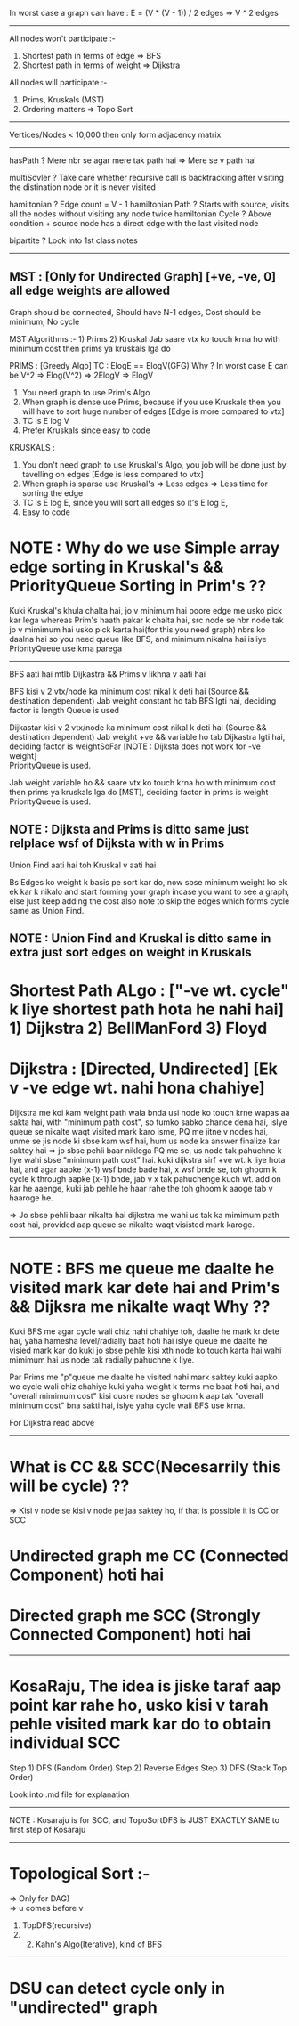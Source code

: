 In worst case a graph can have :   E    =    (V * (V - 1)) / 2  edges     =>     V ^ 2  edges

----------------------------------------------------------------------------------------------

All nodes won't participate :-
1)  Shortest path in terms of edge => BFS
2)  Shortest path in terms of weight => Dijkstra

All nodes will participate :- 
1)  Prims, Kruskals (MST)
2)  Ordering matters => Topo Sort


----------------------------------------------------------------------------------------------------------------------------

Vertices/Nodes < 10,000 then only form adjacency matrix

----------------------------------------------------------------------------------------------------------------------------

hasPath ? Mere nbr se agar mere tak path hai => Mere se v path hai

multiSovler ? Take care whether recursive call is backtracking after visiting the distination node or it is never visited

hamiltonian ? Edge count = V - 1
hamiltonian Path ? Starts with source, visits all the nodes without visiting any node twice
hamiltonian Cycle ? Above condition + source node has a direct edge with the last visited node

bipartite ? Look into 1st class notes

----------------------------------------------------------------------------------------------------------------------------

MST : [Only for Undirected Graph] [+ve, -ve, 0] all edge weights are allowed
---
Graph should be connected, Should have N-1 edges, Cost should be minimum, No cycle

MST Algorithms :-     1) Prims      2) Kruskal
Jab saare vtx ko touch krna ho with minimum cost then prims ya kruskals lga do

PRIMS : [Greedy Algo]  TC : ElogE == ElogV(GFG)  Why ? In worst case E can be V^2 => Elog(V^2) => 2ElogV => ElogV 
1) You need graph to use Prim's Algo
2) When graph is dense use Prims, because if you use Kruskals then you will have to sort huge number of edges  [Edge is more compared to vtx]
3) TC is E log V
4) Prefer Kruskals since easy to code


KRUSKALS :
1) You don't need graph to use Kruskal's Algo, you job will be done just by tavelling on edges  [Edge is less compared to vtx]
2) When graph is sparse use Kruskal's => Less edges => Less time for sorting the edge 
3) TC is E log E, since you will sort all edges so it's E log E, 
4) Easy to code


# NOTE : Why do we use Simple array edge sorting in Kruskal's && PriorityQueue Sorting in Prim's ??
Kuki Kruskal's khula chalta hai, jo v minimum hai poore edge me usko pick kar lega whereas
Prim's haath pakar k chalta hai, src node se nbr node tak jo v mimimum hai usko pick karta hai(for this you need graph)
nbrs ko daalna hai so you need queue like BFS, and minimum nikalna hai isliye PriorityQueue use krna parega

----------------------------------------------------------------------------------------------------------------------------

BFS aati hai mtlb Dijkastra && Prims v likhna v aati hai

BFS kisi v 2 vtx/node ka minimum cost nikal k deti hai (Source && destination dependent) 
Jab weight constant ho tab BFS lgti hai, deciding factor is length
Queue is used

Dijkastar kisi v 2 vtx/node ka minimum cost nikal k deti hai (Source && destination dependent) 
Jab weight +ve && variable ho tab Dijkastra lgti hai, deciding factor is weightSoFar      [NOTE : Dijksta does not work for -ve weight]   
PriorityQueue is used.

Jab weight variable ho && saare vtx ko touch krna ho with minimum cost then prims ya kruskals lga do [MST], deciding factor in prims is weight
PriorityQueue is used.

NOTE : Dijksta and Prims is ditto same just relplace wsf of Dijksta with w in Prims
-----------------------------------------------------------------------------------------------------------------------------------------------

Union Find aati hai toh Kruskal v aati hai

Bs Edges ko weight k basis pe sort kar do, now sbse minimum weight ko ek ek kar k nikalo and start forming your graph incase you want to see a graph,
else just keep adding the cost also note to skip the edges which forms cycle same as Union Find.

NOTE : Union Find and Kruskal is ditto same in extra just sort edges on weight in Kruskals 
-------------------------------------------------------------------------------------------------------------------------------------------------------

# Shortest Path ALgo : ["-ve wt. cycle" k liye shortest path hota he nahi hai]  1) Dijkstra 2) BellManFord 3) Floyd

# Dijkstra : [Directed, Undirected] [Ek v -ve edge wt. nahi hona chahiye]

Dijkstra me koi kam weight path wala bnda usi node ko touch krne wapas aa sakta hai, with "minimum path cost", so tumko sabko chance dena hai, islye queue se nikalte waqt visited mark karo isme, 
PQ me jitne v nodes hai, unme se jis node ki sbse kam wsf hai, hum us node ka answer finalize kar saktey hai
=> jo sbse pehli baar niklega PQ me se, us node tak pahuchne k liye wahi sbse "minimum path cost" hai.
kuki dijkstra sirf +ve wt. k liye hota hai, and agar aapke (x-1) wsf bnde bade hai, x wsf bnde se, toh ghoom k cycle k through aapke (x-1) bnde,
jab v x tak pahuchenge kuch wt. add on kar he aaenge, kuki jab pehle he haar rahe the toh ghoom k aaoge tab v haaroge he.

=> Jo sbse pehli baar nikalta hai dijkstra me wahi us tak ka mimimum path cost hai, provided aap queue se nikalte waqt visisted mark karoge.

---------------------------------------------------------------------------------------------------------------------------------------------------------------------
# NOTE : BFS me queue me daalte he visited mark kar dete hai and Prim's && Dijksra me nikalte waqt Why ??

Kuki BFS me agar cycle wali chiz nahi chahiye toh, daalte he mark kr dete hai, yaha hamesha level/radially baat hoti hai
islye queue me daalte he visied mark kar do kuki jo sbse pehle kisi xth node ko touch karta hai wahi mimimum hai us node tak radially pahuchne k liye.

Par Prims me "p"queue me daalte he visited nahi mark saktey kuki aapko wo cycle wali chiz chahiye kuki yaha weight k terms me baat hoti hai,
and "overall mimimum cost" kisi dusre nodes se ghoom k aap tak "overall minimum cost" bna sakti hai, islye yaha cycle wali BFS use krna.

For Dijkstra read above

----------------------------------------------------------------------------------------------------------------------------------------------------------------------

# What is CC && SCC(Necesarrily this will be cycle) ??
=> Kisi v node se kisi v node pe jaa saktey ho, if that is possible it is CC or SCC 

# Undirected graph me CC (Connected Component) hoti hai
# Directed graph me SCC (Strongly Connected Component) hoti hai

----------------------------------------------------------------------------------------------------------------------------------------------------------------------

# KosaRaju, The idea is jiske taraf aap point kar rahe ho, usko kisi v tarah pehle visited mark kar do to obtain individual SCC

Step 1) DFS (Random Order)
Step 2) Reverse Edges
Step 3) DFS (Stack Top Order)

Look into .md file for explanation

----------------------------------------------------------------------------------------------------------------------------------------------------------------------

NOTE : Kosaraju is for SCC, and TopoSortDFS is JUST EXACTLY SAME to first step of Kosaraju

----------------------------------------------------------------------------------------------------------------------------------------------------------------------

# Topological Sort :-
=> Only for DAG)  
=> u comes before v

1) TopDFS(recursive)       
2) 2) Kahn's Algo(Iterative), kind of BFS

----------------------------------------------------------------------------------------------------------------------------------------------------------------------
# DSU can detect cycle only in "undirected" graph
